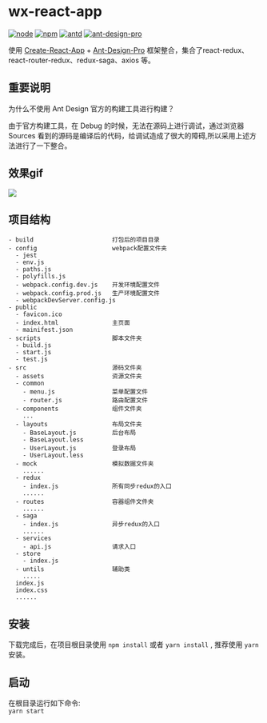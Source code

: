 # wx-react-app  
[![node](https://img.shields.io/badge/node-%3E%3D7.9.0-blue.svg)]()
[![npm](https://img.shields.io/badge/npm-%3E%3D4.2.0-green.svg)]()
[![antd](https://img.shields.io/badge/antd-%5E3.2.2-green.svg)]()
[![ant-design-pro](https://img.shields.io/badge/ant--design--pro-%5E1.1.0-green.svg)]()  

使用 [Create-React-App](https://github.com/facebook/create-react-app) + [Ant-Design-Pro](https://github.com/ant-design/ant-design-pro) 框架整合，集合了react-redux、react-router-redux、redux-saga、axios 等。  

## 重要说明

为什么不使用 Ant Design 官方的构建工具进行构建？

由于官方构建工具，在 Debug 的时候，无法在源码上进行调试，通过浏览器 Sources 看到的源码是编译后的代码，给调试造成了很大的障碍,所以采用上述方法进行了一下整合。

## 效果gif

![](https://github.com/pythonsir/wx-react-app/blob/master/src/Untitled.gif)

## 项目结构

```
- build                      打包后的项目目录
- config                     webpack配置文件夹
  - jest
  - env.js
  - paths.js
  - polyfills.js
  - webpack.config.dev.js    开发环境配置文件
  - webpack.config.prod.js   生产环境配置文件
  - webpackDevServer.config.js 
- public
  - favicon.ico
  - index.html               主页面
  - mainifest.json
- scripts                    脚本文件夹
  - build.js
  - start.js
  - test.js
- src                        源码文件夹
  - assets                   资源文件夹
  - common
    - menu.js                菜单配置文件
    - router.js              路由配置文件
  - components               组件文件夹
    ...
  - layouts                  布局文件夹
    - BaseLayout.js          后台布局
    - BaseLayout.less
    - UserLayout.js          登录布局
    - UserLayout.less
  - mock                     模拟数据文件夹
    ......
  - redux
    - index.js               所有同步redux的入口
    ......                   
  - routes                   容器组件文件夹
    ......
  - saga                     
    - index.js               异步redux的入口
    ......
  - services
    - api.js                 请求入口
  - store
    - index.js
  - untils                   辅助类
    .....
  index.js
  index.css
  ......
```


## 安装
下载完成后，在项目根目录使用 `npm install` 或者 `yarn install` , 推荐使用 `yarn` 安装。
## 启动
在根目录运行如下命令:  
`yarn start`
